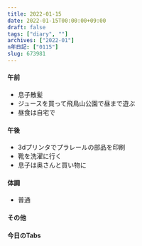 ```yaml
---
title: 2022-01-15
date: 2022-01-15T00:00:00+09:00
draft: false
tags: ["diary", ""]
archives: ["2022-01"]
n年日記: ["0115"]
slug: 673981
---
```

#### 午前
- 息子散髪
- ジュースを買って飛鳥山公園で昼まで遊ぶ
- 昼食は自宅で
#### 午後
- 3dプリンタでプラレールの部品を印刷
- 靴を洗濯に行く
- 息子は奥さんと買い物に
#### 体調
- 普通
#### その他
#### 今日のTabs